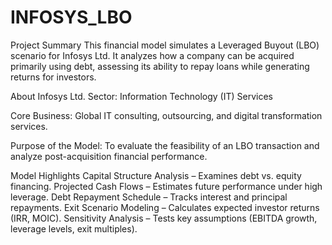 # INFOSYS_LBO
Project Summary
This financial model simulates a Leveraged Buyout (LBO) scenario for Infosys Ltd. It analyzes how a company can be acquired primarily using debt, assessing its ability to repay loans while generating returns for investors.

About Infosys Ltd.
Sector: Information Technology (IT) Services

Core Business: Global IT consulting, outsourcing, and digital transformation services.

Purpose of the Model: To evaluate the feasibility of an LBO transaction and analyze post-acquisition financial performance.

Model Highlights
Capital Structure Analysis – Examines debt vs. equity financing.
Projected Cash Flows – Estimates future performance under high leverage.
Debt Repayment Schedule – Tracks interest and principal repayments.
Exit Scenario Modeling – Calculates expected investor returns (IRR, MOIC).
Sensitivity Analysis – Tests key assumptions (EBITDA growth, leverage levels, exit multiples).
